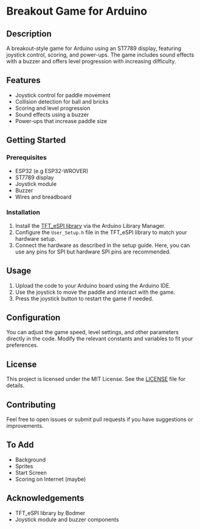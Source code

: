 # Breakout Game for Arduino

## Description
A breakout-style game for Arduino using an ST7789 display, featuring joystick control, scoring, and power-ups. The game includes sound effects with a buzzer and offers level progression with increasing difficulty.

## Features
- Joystick control for paddle movement
- Collision detection for ball and bricks
- Scoring and level progression
- Sound effects using a buzzer
- Power-ups that increase paddle size

## Getting Started

### Prerequisites
- ESP32 (e.g ESP32-WROVER)
- ST7789 display
- Joystick module
- Buzzer
- Wires and breadboard

### Installation
1. Install the [TFT_eSPI library](https://github.com/Bodmer/TFT_eSPI) via the Arduino Library Manager.
2. Configure the `User_Setup.h` file in the TFT_eSPI library to match your hardware setup.
3. Connect the hardware as described in the setup guide. Here, you can use any pins for SPI but hardware SPI pins are recommended.

## Usage
1. Upload the code to your Arduino board using the Arduino IDE.
2. Use the joystick to move the paddle and interact with the game.
3. Press the joystick button to restart the game if needed.

## Configuration
You can adjust the game speed, level settings, and other parameters directly in the code. Modify the relevant constants and variables to fit your preferences.

## License
This project is licensed under the MIT License. See the [LICENSE](LICENSE) file for details.

## Contributing
Feel free to open issues or submit pull requests if you have suggestions or improvements.

## To Add
- Background 
- Sprites
- Start Screen
- Scoring on Internet (maybe)

## Acknowledgements
- TFT_eSPI library by Bodmer
- Joystick module and buzzer components

